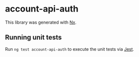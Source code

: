 # account-api-auth

This library was generated with [Nx](https://nx.dev).

## Running unit tests

Run `ng test account-api-auth` to execute the unit tests via [Jest](https://jestjs.io).
